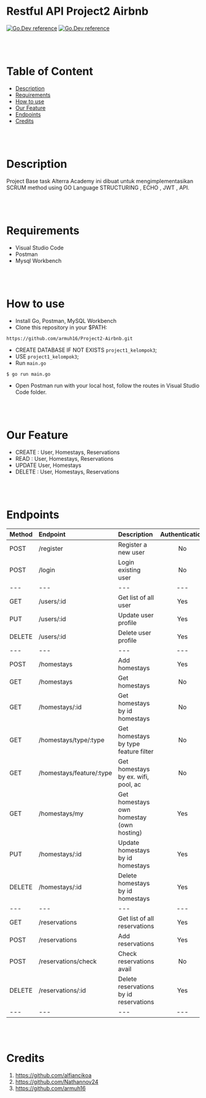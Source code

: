 # Restful API Project2 Airbnb

[![Go.Dev reference](https://img.shields.io/badge/gorm-reference-blue?logo=go&logoColor=blue)](https://pkg.go.dev/gorm.io/gorm?tab=doc)
[![Go.Dev reference](https://img.shields.io/badge/echo-reference-blue?logo=go&logoColor=blue)](https://github.com/labstack/echo)

<br>
<br>

# Table of Content

- [Description](#description)
- [Requirements](#Requirements)
- [How to use](#how-to-use)
- [Our Feature](#Our-Feature)
- [Endpoints](#endpoints)
- [Credits](#credits)

<br>
<br>


# Description

Project Base task Alterra Academy ini dibuat untuk mengimplementasikan SCRUM method using GO Language STRUCTURING , ECHO , JWT , API. 


<br>
<br>


# Requirements

* Visual Studio Code
* Postman
* Mysql Workbench


<br>
<br>


# How to use
- Install Go, Postman, MySQL Workbench
- Clone this repository in your $PATH:
```
https://github.com/armuh16/Project2-Airbnb.git
```
* CREATE DATABASE IF NOT EXISTS `project1_kelompok3`;
* USE `project1_kelompok3`;
* Run `main.go`
```
$ go run main.go
```
* Open Postman run with your local host, follow the routes in Visual Studio Code folder.


<br>
<br>

# Our Feature
* CREATE : User, Homestays, Reservations
* READ : User, Homestays, Reservations
* UPDATE User, Homestays
* DELETE : User, Homestays, Reservations

<br>
<br>

# Endpoints

| Method | Endpoint | Description| Authentication | Authorization
|:-----|:--------|:----------| :----------:| :----------:|
| POST  | /register | Register a new user | No | No
| POST | /login | Login existing user| No | No
|---|---|---|---|---|
| GET    | /users/:id | Get list of all user | Yes | Yes
| PUT | /users/:id | Update user profile | Yes | Yes
| DELETE | /users/:id | Delete user profile | Yes | Yes
|---|---|---|---|---|
| POST   | /homestays | Add homestays | Yes | Yes
| GET   | /homestays | Get homestays | No | No
| GET   | /homestays/:id | Get homestays by id homestays | No | No
| GET   | /homestays/type/:type | Get homestays by type feature filter | No | No
| GET   | /homestays/feature/:type | Get homestays by ex. wifi, pool, ac | No | No
| GET   | /homestays/my | Get homestays own homestay (own hosting) | Yes | Yes
| PUT | /homestays/:id | Update homestays by id homestays | Yes | Yes
| DELETE   | /homestays/:id | Delete homestays by id homestays | Yes | Yes
|---|---|---|---|---|
| GET | /reservations | Get list of all reservations | Yes | Yes
| POST | /reservations | Add reservations | Yes | Yes
| POST | /reservations/check | Check reservations avail | No | No
| DELETE | /reservations/:id | Delete reservations by id reservations | Yes | Yes
|---|---|---|---|---|

<br>
<br>


# Credits

1. https://github.com/alfiancikoa
2. https://github.com/Nathannov24
3. https://github.com/armuh16
